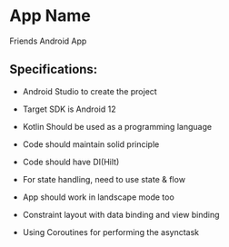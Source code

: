 # App Name
Friends Android App


## Specifications:

- Android Studio to create the project

- Target SDK is Android 12

- Kotlin Should be used as a programming language

- Code should maintain solid principle

- Code should have DI(Hilt)

- For state handling, need to use state & flow

- App should work in landscape mode too

- Constraint layout with data binding and view binding

- Using Coroutines for performing the asynctask



